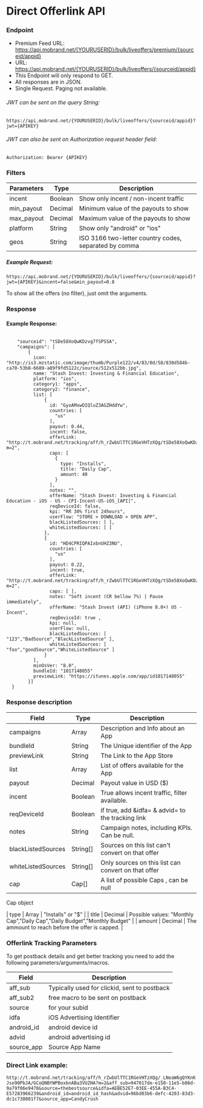 # Direct Offerlink API
### Endpoint
 * Premium Feed URL: https://api.mobrand.net/{YOURUSERID}/bulk/liveoffers/premium/{sourceid/appid}
 * URL: https://api.mobrand.net/{YOURUSERID}/bulk/liveoffers/{sourceid/appid}
 * This Endpoint will only respond to GET.
 * All responses are in JSON.
 * Single Request. Paging not available.
###### JWT can be sent on the query String:
``https://api.mobrand.net/{YOURUSERID}/bulk/liveoffers/{sourceid/appid}?jwt={APIKEY}``
###### JWT can also be sent on Authorization request header field:
``Authorization: Bearer {APIKEY}``
### Filters
| Parameters | Type | Description |
|-|-|-|
| incent | Boolean | Show only incent / non-incent traffic |
| min_payout | Decimal | Minimum value of the payouts to show |
| max_payout | Decimal | Maximum value of the payouts to show |
| platform | String | Show only "android" or "ios" |
| geos | String | ISO 3166 two-letter country codes, separated by comma |
##### Example Request:
``https://api.mobrand.net/{YOURUSERID}/bulk/liveoffers/{sourceid/appid}?jwt={APIKEY}&incent=false&min_payout=0.8``

To show all the offers (no filter), just omit the arguments.

### Response
#### Example Response:
```

    "sourceid": "tSDe58XoQwKDzvg7fSPSSA",
    "campaigns": [
        {
          icon: "http://is3.mzstatic.com/image/thumb/Purple122/v4/83/0d/58/830d584b-ca70-53b8-6689-a89f9fd5122c/source/512x512bb.jpg",
          name: "Stash Invest: Investing & Financial Education",
          platform: "ios",
          category1: "apps",
          category2: "finance",
          list: [
              {
                id: "GyoAMxwDIQluZ3AGZHddYw",
                countries: [
                  "us"
                ],
                payout: 0.44,
                incent: false,
                offerLink: "http://t.mobrand.net/tracking/aff/h_rZwbUlTTC1RGeVHTzXQg/tSDe58XoQwKDzvg7fSPSSA/GyoAMxwDIQluZ3AGZHddYw?m=2",
                caps: [
                  {
                    type: "Installs",
                    title: "Daily Cap",
                    amount: 40
                  }
                ],
                notes: "",
                offerName: "Stash Invest: Investing & Financial Education - iOS - US - CPI-Incent-US-iOS_[API]",
                reqDeviceId: false,
                kpi: "RR 30% first 24hours",
                userFlow: "STORE > DOWNLOAD > OPEN APP",
                blackListedSources: [ ],
                whiteListedSources: [ ]
              },
              {
                id: "HD4CPRIQPAIxbnUHZ3NU",
                countries: [
                  "us"
                ],
                payout: 0.22,
                incent: true,
                offerLink: "http://t.mobrand.net/tracking/aff/h_rZwbUlTTC1RGeVHTzXQg/tSDe58XoQwKDzvg7fSPSSA/HD4CPRIQPAIxbnUHZ3NU?m=2",
                caps: [ ],
                notes: "Soft incent (CR bellow 7%) | Pause immediately",
                offerName: "Stash Invest (API) (iPhone 8.0+) US - Incent",
                reqDeviceId: true ,
                kpi: null,
                userFlow: null,
                blackListedSources: [ "123","BadSource","BlackListedSource" ],
                whiteListedSources: [ "foo","goodSource","WhiteListedSource" ]
              }
          ],
          minOsVer: "8.0",
          bundleId: "1017148055"
          previewLink: "https://itunes.apple.com/app/id1017148055"
        }]
  }
```

### Response description
| Field | Type | Description |
|-|-|-|
| campaigns | Array | Description and Info about an App |
| bundleId | String | The Unique identifier of the App
| previewLink | String | The Link to the App Store
| list | Array | List of offers available for the App |
| payout | Decimal | Payout value in USD ($) |
| incent | Boolean | True allows incent traffic, filter available. |
| reqDeviceId | Boolean | if true, add &idfa= & advid= to the tracking link |
| notes | String | Campaign notes, including KPIs. Can be null. |
| blackListedSources | String[] | Sources on this list can't convert on that offer |
| whiteListedSources | String[] | Only sources on this list can convert on that offer |
| cap | Cap[] | A list of possible Caps , can be null |

Cap object

| type | Array | "Installs" or "$" |
| title | Decimal | Possible values: "Monthly Cap","Daily Cap","Daily Budget","Monthly Budget" |
| amount | Decimal | The ammount to reach before the offer is capped. |


### Offerlink Tracking Parameters
To get postback details and get better tracking you need to add the following parameters/arguments/macros.

|Field| Description|
|-|-|
| aff_sub    | Typically used for clickid, sent to postback |
| aff_sub2   | free macro to be sent on postback            |
| source     | for your subid                               |
| idfa       | iOS Advertising Identifier                   |
| android_id | android device id                            |
| advid      | android advertising id                       |
| source_app | Source App Name                              |

### Direct Link example:
```http://t.mobrand.net/tracking/aff/h_rZwbUlTTC1RGeVHTzXQg/_LNeaW6gQYKnKJso90PbJA/GCoQNBYWPBoxbnABa3VUZHA?m=2&aff_sub=947017de-e150-11e5-b86d-9a79f06e9478&source=thebestsource&idfa=AEBE52E7-03EE-455A-B3C4-E57283966239&android_id=android_id_hash&advid=96bd03b6-defc-4203-83d3-dc1c730801f7&source_app=CandyCrush```

